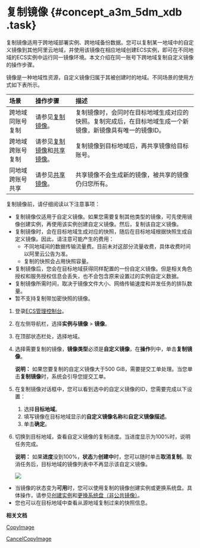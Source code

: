 # 复制镜像 {#concept_a3m_5dm_xdb .task}

复制镜像适用于跨地域部署实例、跨地域备份数据。您可以复制某一地域中的自定义镜像到其他阿里云地域，并使用该镜像在相应地域创建ECS实例，即可在不同地域的ECS实例中运行同一镜像环境。本文介绍在同一账号下跨地域复制自定义镜像的操作步骤。

镜像是一种地域性资源，自定义镜像归属于其被创建时的地域。不同场景的使用方式如下表所示。

|场景|操作步骤|描述|
|:-|:---|:-|
|跨地域同账号复制|请参见[复制镜像](#section_copy_image)。|复制镜像时，会同时在目标地域生成对应的快照。复制完成后，在目标地域生成一个新镜像，新镜像具有唯一的镜像ID。|
|跨地域跨账号复制|请参见[复制镜像](#section_copy_image)和[共享镜像](cn.zh-CN/镜像/自定义镜像/共享镜像.md#)。|复制镜像到目标地域后，再共享镜像给目标账号。|
|同地域跨账号共享|请参见[共享镜像](cn.zh-CN/镜像/自定义镜像/共享镜像.md#)。|共享镜像不会生成新的镜像，被共享的镜像仍归您所有。|

复制镜像前，请仔细阅读以下注意事项：

-   复制镜像仅适用于自定义镜像。如果您需要复制其他类型的镜像，可先使用镜像创建实例，再使用该实例创建自定义镜像。然后，复制该自定义镜像。
-   复制镜像时，会在目标地域生成对应的快照，随后在目标地域根据快照生成自定义镜像。因此，请注意可能产生的费用：
    -   不同地域间的数据传输流量费。目前未对这部分流量收费，具体收费时间以阿里云公告为准。
    -   复制的快照会占用快照容量。
-   复制镜像后，您会在目标地域获得同样配置的一份自定义镜像。但是相关角色授权和服务授权信息会丢失，也不会包含原来设置过的实例自定义数据。
-   复制镜像所需时间，取决于镜像文件大小、网络传输速度和并发任务的排队数量。
-   暂不支持复制带加密快照的镜像。

1.  登录[ECS管理控制台](https://ecs.console.aliyun.com)。
2.  在左侧导航栏，选择**实例与镜像** \> **镜像**。
3.  在顶部状态栏处，选择地域。
4.  选择需要复制的镜像，**镜像类型**必须是**自定义镜像**，在**操作**列中，单击**复制镜像**。 

    **说明：** 如果您要复制的自定义镜像大于500 GiB，需要提交工单处理。当您单击**复制镜像**时，系统会引导您提交工单。

5.  在复制镜像对话框中，您可以看到选中的自定义镜像的ID，您需要完成以下设置： 
    1.  选择**目标地域**。
    2.  填写镜像在目标地域显示的**自定义镜像名称**和**自定义镜像描述**。
    3.  单击**确定**。
6.  切换到目标地域，查看自定义镜像的复制进度。当进度显示为100%时，说明任务完成。 

    **说明：** 如果**进度**没到100%，**状态**为**创建中**时，您可以随时单击**取消复制**。取消任务后，目标地域的镜像列表中不再显示该自定义镜像。

    ![](http://static-aliyun-doc.oss-cn-hangzhou.aliyuncs.com/assets/img/9699/15668911746780_zh-CN.png)


-   当镜像的状态变为**可用**时，您可以使用复制的镜像创建实例或更换系统盘。具体操作，请参见[创建实例](../cn.zh-CN/个人版快速入门/创建ECS实例.md#)和[更换系统盘（非公共镜像）](../cn.zh-CN/块存储/云盘/更换系统盘/更换系统盘（非公共镜像）.md#)。
-   您也可以在目标地域中查看从源地域复制过来的快照信息。

**相关文档**  


[CopyImage](../cn.zh-CN/API参考/镜像/CopyImage.md#)

[CancelCopyImage](../cn.zh-CN/API参考/镜像/CancelCopyImage.md#)

